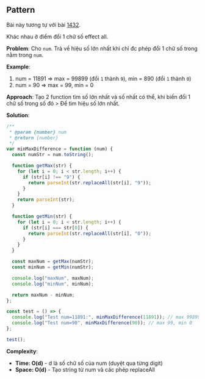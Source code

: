 ## Pattern

Bài này tương tự với bài [1432]("https://github.com/thai-ho/algo/blob/82a85bce4c9a0a65711ef3aac8cfeba1198c0760/leetcode/daily/1432-max-different-you-can-get-from-changing-an-interger/index.js").

Khác nhau ở điểm đổi 1 chữ số effect all.

**Problem**:
Cho `num`. Trả về hiệu số lớn nhất khi chỉ đc phép đổi 1 chữ số trong nằm trong `num`.

**Example**:

1. num = 11891 => max = 99899 (đổi `1` thành `9`), min = 890 (đổi `1` thành `0`)
2. num = 90 => max = 99, min = 0

**Approach**:
Tạo 2 function tìm số lớn nhất và số nhất có thể, khi biến đổi 1 chữ số trong số đó > Để tìm hiệu số lớn nhất.

**Solution**:

```javascript
/**
 * @param {number} num
 * @return {number}
 */
var minMaxDifference = function (num) {
  const numStr = num.toString();

  function getMax(str) {
    for (let i = 0; i < str.length; i++) {
      if (str[i] !== "9") {
        return parseInt(str.replaceAll(str[i], "9"));
      }
    }
    return parseInt(str);
  }

  function getMin(str) {
    for (let i = 0; i < str.length; i++) {
      if (str[i] === str[0]) {
        return parseInt(str.replaceAll(str[i], "0"));
      }
    }
  }

  const maxNum = getMax(numStr);
  const minNum = getMin(numStr);

  console.log("maxNum", maxNum);
  console.log("minNum", minNum);

  return maxNum - minNum;
};

const test = () => {
  console.log("Test num=11891:", minMaxDifference(11891)); // max 99899, min 00891
  console.log("Test num=90", minMaxDifference(90)); // max 99, min 0
};

test();
```

**Complexity**:

- **Time: O(d)** - d là số chữ số của num (duyệt qua từng digit)
- **Space: O(d)** - Tạo string từ num và các phép replaceAll
